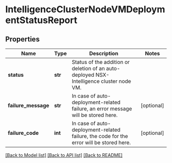 # IntelligenceClusterNodeVMDeploymentStatusReport

## Properties
Name | Type | Description | Notes
------------ | ------------- | ------------- | -------------
**status** | **str** | Status of the addition or deletion of an auto-deployed NSX-Intelligence cluster node VM.  | 
**failure_message** | **str** | In case of auto-deployment-related failure, an error message will be stored here.  | [optional] 
**failure_code** | **int** | In case of auto-deployment-related failure, the code for the error will be stored here.  | [optional] 

[[Back to Model list]](../README.md#documentation-for-models) [[Back to API list]](../README.md#documentation-for-api-endpoints) [[Back to README]](../README.md)

